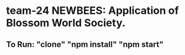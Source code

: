 # team-24 NEWBEES: Application of Blossom World Society.

## To Run: "clone" "npm install" "npm start"
